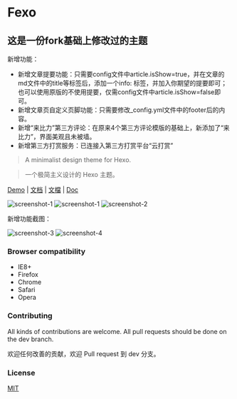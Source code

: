 # Fexo

## 这是一份fork基础上修改过的主题
新增功能：
- 新增文章提要功能：只需要config文件中article.isShow=true，并在文章的md文件中的title等标签后，添加一个info: 标签，并加入你期望的提要即可；也可以使用原版的不使用提要，仅需config文件中article.isShow=false即可。
- 新增文章页自定义页脚功能：只需要修改_config.yml文件中的footer后的内容。
- 新增“来比力”第三方评论：在原来4个第三方评论模版的基础上，新添加了“来比力”，界面美观且未被墙。
- 新增第三方打赏服务：已连接入第三方打赏平台“云打赏”

> A minimalist design theme for Hexo.

> 一个极简主义设计的 Hexo 主题。

<a href="https://jiacy.top/" target="_blank">Demo</a>
 |
<a href="http://forsigner.com/2016/03/10/fexo-doc-zh-cn/" target="_blank">文档</a>
 |
<a href="http://forsigner.com/2016/03/10/fexo-doc-zh-tw/" target="_blank">文檔</a>
 |
<a href="http://forsigner.com/2016/03/10/fexo-doc-en/" target="_blank">Doc</a>

![screenshot-1](http://forsigner.com/images/fexo/mobile.png?v=1)
![screenshot-1](http://forsigner.com/images/fexo/fexo-1.png?v=1)
![screenshot-2](http://forsigner.com/images/fexo/fexo-2.png?v1)

新增功能截图：

![screenshot-3](https://jiacy.top/images/readme_img1.png)
![screenshot-4](https://jiacy.top/images/readme_img2.png)

### Browser compatibility

- IE8+
- Firefox
- Chrome
- Safari
- Opera

### Contributing

All kinds of contributions are welcome.
All pull requests should be done on the dev branch.

欢迎任何改善的贡献，欢迎 Pull request 到 dev 分支。

### License

  [MIT](LICENSE)
